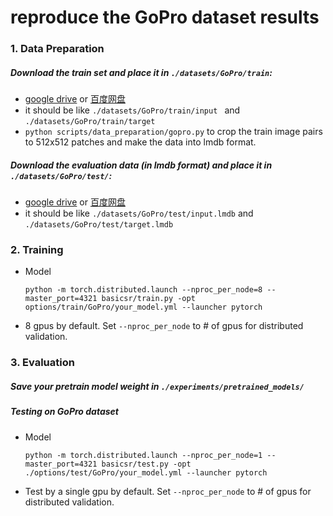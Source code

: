 # reproduce the GoPro dataset results 

### 1. Data Preparation

##### Download the train set and place it in ```./datasets/GoPro/train```:

* [google drive](https://drive.google.com/file/d/1zgALzrLCC_tcXKu_iHQTHukKUVT1aodI/view?usp=sharing) or [百度网盘](https://pan.baidu.com/s/1fdsn-M5JhxCL7oThEgt1Sw?pwd=9d26)
* it should be like ```./datasets/GoPro/train/input ``` and ```./datasets/GoPro/train/target```
* ```python scripts/data_preparation/gopro.py``` to crop the train image pairs to 512x512 patches and make the data into lmdb format.

##### Download the evaluation data (in lmdb format) and place it in ```./datasets/GoPro/test/```:

  * [google drive](https://drive.google.com/file/d/1abXSfeRGrzj2mQ2n2vIBHtObU6vXvr7C/view?usp=sharing) or [百度网盘](https://pan.baidu.com/s/1oZtEtYB7-2p3fCIspky_mw?pwd=rmv9)
  * it should be like ```./datasets/GoPro/test/input.lmdb``` and ```./datasets/GoPro/test/target.lmdb```



### 2. Training

* Model 

  ```
  python -m torch.distributed.launch --nproc_per_node=8 --master_port=4321 basicsr/train.py -opt options/train/GoPro/your_model.yml --launcher pytorch
  ```

* 8 gpus by default. Set ```--nproc_per_node``` to # of gpus for distributed validation.

  
### 3. Evaluation

##### Save your pretrain model weight in ```./experiments/pretrained_models/```

##### Testing on GoPro dataset	

* Model

  ```
  python -m torch.distributed.launch --nproc_per_node=1 --master_port=4321 basicsr/test.py -opt ./options/test/GoPro/your_model.yml --launcher pytorch
  ```

* Test by a single gpu by default. Set ```--nproc_per_node``` to # of gpus for distributed validation.

